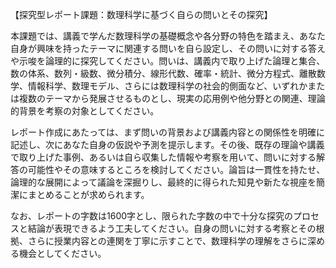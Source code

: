 【探究型レポート課題：数理科学に基づく自らの問いとその探究】

本課題では、講義で学んだ数理科学の基礎概念や各分野の特色を踏まえ、あなた自身が興味を持ったテーマに関連する問いを自ら設定し、その問いに対する答えや示唆を論理的に探究してください。問いは、講義内で取り上げた論理と集合、数の体系、数列・級数、微分積分、線形代数、確率・統計、微分方程式、離散数学、情報科学、数理モデル、さらには数理科学の社会的側面など、いずれかまたは複数のテーマから発展させるものとし、現実の応用例や他分野との関連、理論的背景を考察の対象としてください。

レポート作成にあたっては、まず問いの背景および講義内容との関係性を明確に記述し、次にあなた自身の仮説や予測を提示します。その後、既存の理論や講義で取り上げた事例、あるいは自ら収集した情報や考察を用いて、問いに対する解答の可能性やその意味するところを検討してください。論旨は一貫性を持たせ、論理的な展開によって議論を深掘りし、最終的に得られた知見や新たな視座を簡潔にまとめることが求められます。

なお、レポートの字数は1600字とし、限られた字数の中で十分な探究のプロセスと結論が表現できるよう工夫してください。自身の問いに対する考察とその根拠、さらに授業内容との連関を丁寧に示すことで、数理科学の理解をさらに深める機会としてください。